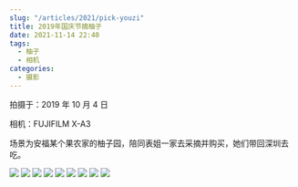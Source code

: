 ```yaml
---
slug: "/articles/2021/pick-youzi"
title: 2019年国庆节摘柚子
date: 2021-11-14 22:40
tags:
  - 柚子
  - 相机
categories:
  - 摄影
---
```


拍摄于：2019 年 10 月 4 日

相机：FUJIFILM X-A3

场景为安福某个果农家的柚子园，陪同表姐一家去采摘并购买，她们带回深圳去吃。

![](./images/DSCF3251.jpg)
![](./images/DSCF3255.jpg)
![](./images/DSCF3266.jpg)
![](./images/DSCF3269.jpg)
![](./images/DSCF3271.jpg)
![](./images/DSCF3277.jpg)
![](./images/DSCF3278.jpg)
![](./images/DSCF3284.jpg)
![](./images/DSCF3286.jpg)
